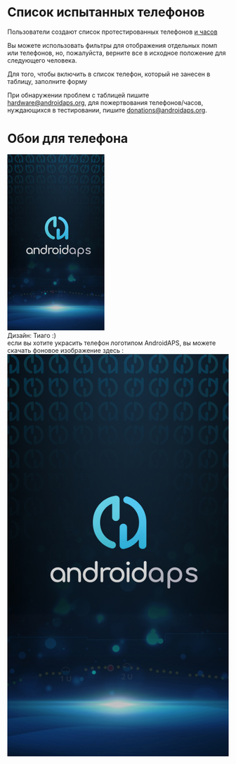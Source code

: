 # Список испытанных телефонов

Пользователи создают список протестированных телефонов [и часов](https://docs.google.com/spreadsheets/d/1gZAsN6f0gv6tkgy9EBsYl0BQNhna0RDqA9QGycAqCQc/edit?usp=sharing)

Вы можете использовать фильтры для отображения отдельных помп или телефонов, но, пожалуйста, верните все в исходное положение для следующего человека.

Для того, чтобы включить в список телефон, который не занесен в таблицу, заполните форму [](https://docs.google.com/forms/d/e/1FAIpQLScvmuqLTZ7MizuFBoTyVCZXuDb__jnQawEvMYtnnT9RGY6QUw/viewform)

При обнаружении проблем с таблицей пишите <hardware@androidaps.org>, для пожертвования телефонов/часов, нуждающихся в тестировании, пишите [donations@androidaps.org](mailto:hardware@androidaps.org).

# Обои для телефона

![заставка телефона](../images/bg_phone_thump.jpg) </br> Дизайн: Тиаго :) </br> если вы хотите украсить телефон логотипом AndroidAPS, вы можете скачать фоновое изображение здесь : ![Заставка в высоком разрешении.](../images/bg_phone.jpg)